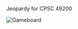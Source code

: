 Jeopardy for CPSC 49200

![Gameboard](https://github.com/m12386/Jeopardy/tree/src/resources/gameboard.png?raw=true)
